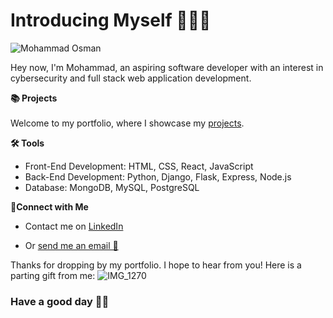 <h1>Introducing Myself 🙋🏻‍♂️</h1>

![Mohammad Osman](https://github.com/user-attachments/assets/662028c7-90f3-4054-b801-75dc0068a4b9)

Hey now, I'm Mohammad, an aspiring software developer with an interest in cybersecurity and full stack web application development.

**📚 Projects**
<br><br>
Welcome to my portfolio, where I showcase my <a href="https://github.com/mohammadhosman" target="_blank">projects</a>.

**🛠️ Tools**
<ul>
<li>Front-End Development: HTML, CSS, React, JavaScript</li>
<li>Back-End Development: Python, Django, Flask, Express, Node.js</li>
<li>Database: MongoDB, MySQL, PostgreSQL</li>
</ul>

**🤝Connect with Me**<br>
<ul>
  <li> Contact me on <a href="https://www.linkedin.com/in/mohammadhosman/" target="_blank"> LinkedIn </a> </li>
  <li><p>Or <a href="mailto:mohosman93@hotmail.com">send me an email 📩</a></p></li>
</ul>

Thanks for dropping by my portfolio. I hope to hear from you! Here is a parting gift from me:
![IMG_1270](https://github.com/user-attachments/assets/552f90e3-ad5f-4d2a-b45a-48bdf9cbbcaa)

<h3>Have a good day 👋🏻</h3>

<!--

- 🔭 I’m currently working on ...
- 🌱 I’m currently learning ...
- 👯 I’m looking to collaborate on ...
- 🤔 I’m looking for help with ...
- 💬 Ask me about ...
- 📫 How to reach me: ...
- 😄 Pronouns: ...
- ⚡ Fun fact: ...
-->
